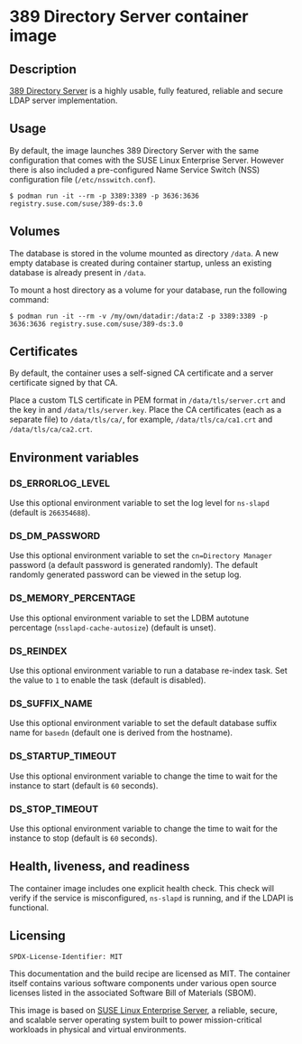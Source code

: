 # 389 Directory Server container image

## Description

[389 Directory Server](https://www.port389.org/) is a highly usable, fully
featured, reliable and secure LDAP server implementation.

## Usage

By default, the image launches 389 Directory Server with the same
configuration that comes with the SUSE Linux Enterprise Server. However there
is also included a pre-configured Name Service Switch (NSS) configuration
file (`/etc/nsswitch.conf`).

```ShellSession
$ podman run -it --rm -p 3389:3389 -p 3636:3636 registry.suse.com/suse/389-ds:3.0
```

## Volumes

The database is stored in the volume mounted as directory `/data`. A new
empty database is created during container startup, unless an existing
database is already present in `/data`.

To mount a host directory as a volume for your database, run the following
command:

```ShellSession
$ podman run -it --rm -v /my/own/datadir:/data:Z -p 3389:3389 -p 3636:3636 registry.suse.com/suse/389-ds:3.0
```

## Certificates

By default, the container uses a self-signed CA certificate and a server
certificate signed by that CA.

Place a custom TLS certificate in PEM format in `/data/tls/server.crt` and
the key in and `/data/tls/server.key`. Place the CA certificates (each as a
separate file) to `/data/tls/ca/`, for example, `/data/tls/ca/ca1.crt` and
`/data/tls/ca/ca2.crt`.

## Environment variables

### DS_ERRORLOG_LEVEL

Use this optional environment variable to set the log level for
`ns-slapd` (default is `266354688`).

### DS_DM_PASSWORD

Use this optional environment variable to set the `cn=Directory Manager`
password (a default password is generated randomly). The default randomly
generated password can be viewed in the setup log.

### DS_MEMORY_PERCENTAGE

Use this optional environment variable to set the LDBM autotune
percentage (`nsslapd-cache-autosize`) (default is unset).

### DS_REINDEX

Use this optional environment variable to run a database re-index task. Set
the value to `1` to enable the task (default is disabled).

### DS_SUFFIX_NAME

Use this optional environment variable to set the default database
suffix name for `basedn` (default one is derived from the hostname).

### DS_STARTUP_TIMEOUT

Use this optional environment variable to change the time to wait for the
instance to start (default is `60` seconds).

### DS_STOP_TIMEOUT

Use this optional environment variable to change the time to wait for the
instance to stop (default is `60` seconds).

## Health, liveness, and readiness

The container image includes one explicit health check. This check will
verify if the service is misconfigured, `ns-slapd` is running, and if the
LDAPI is functional.

## Licensing

`SPDX-License-Identifier: MIT`

This documentation and the build recipe are licensed as MIT.
The container itself contains various software components under various open source licenses listed in the associated
Software Bill of Materials (SBOM).

This image is based on [SUSE Linux Enterprise Server](https://www.suse.com/products/server/), a reliable,
secure, and scalable server operating system built to power mission-critical workloads in physical and virtual environments.